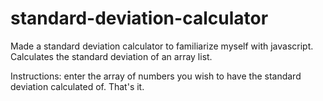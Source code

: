 # standard-deviation-calculator
Made a standard deviation calculator to familiarize myself with javascript.  Calculates the standard deviation of an array list.

 Instructions: enter the array of numbers you wish to have the standard deviation calculated of. That's it.
